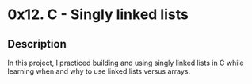 # 0x12. C - Singly linked lists

## Description

In this project, I practiced building and using singly linked lists in C while learning when and why to use linked lists versus arrays.
